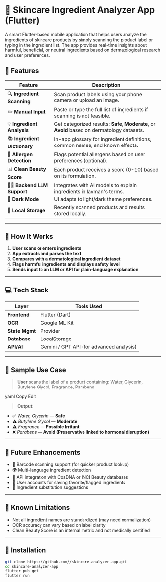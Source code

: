 # 🌿 Skincare Ingredient Analyzer App (Flutter)

A smart Flutter-based mobile application that helps users analyze the ingredients of skincare products by simply scanning the product label or typing in the ingredient list. The app provides real-time insights about harmful, beneficial, or neutral ingredients based on dermatological research and user preferences.


## 🚀 Features

| Feature | Description |
|--------|-------------|
| 🔍 **Ingredient Scanning** | Scan product labels using your phone camera or upload an image. |
| ✏️ **Manual Input** | Paste or type the full list of ingredients if scanning is not feasible. |
| 💡 **Ingredient Analysis** | Get categorized results: **Safe**, **Moderate**, or **Avoid** based on dermatology datasets. |
| 📚 **Ingredient Dictionary** | In-app glossary for ingredient definitions, common names, and known effects. |
| 🧬 **Allergen Detection** | Flags potential allergens based on user preferences (optional). |
| 📊 **Clean Beauty Score** | Each product receives a score (0-10) based on its formulation. |
| 🧑‍🔬 **Backend LLM Support** | Integrates with AI models to explain ingredients in layman's terms. |
| 🌙 **Dark Mode** | UI adapts to light/dark theme preferences. |
| 💾 **Local Storage** | Recently scanned products and results stored locally. |

---

## 🧠 How It Works

1. **User scans or enters ingredients**
2. **App extracts and parses the text**
3. **Compares with a dermatological ingredient dataset**
4. **Flags harmful ingredients and displays safety level**
5. **Sends input to an LLM or API for plain-language explanation**

---

## 💻 Tech Stack

| Layer         | Tools Used                               |
|--------------|-------------------------------------------|
| **Frontend**  | Flutter (Dart)                           |
| **OCR**       | Google ML Kit       |
| **State Mgmt**| Provider |
| **Database**  | LocalStorage            |
| **API/AI**    | Gemini / GPT API (for advanced analysis) |

---

## 🧪 Sample Use Case

> **User** scans the label of a product containing:
Water, Glycerin, Butylene Glycol, Fragrance, Parabens

yaml
Copy
Edit

> **Output**:
- ✅ *Water, Glycerin* — **Safe**
- ⚠️ *Butylene Glycol* — **Moderate**
- ⚠️ *Fragrance* — **Possible Irritant**
- ❌ *Parabens* — **Avoid (Preservative linked to hormonal disruption)**

---


## 🧩 Future Enhancements

- 📱 Barcode scanning support (for quicker product lookup)
- 🌍 Multi-language ingredient detection
- 🔗 API integration with CosDNA or INCI Beauty databases
- 👥 User accounts for saving favorite/flagged ingredients
- 🧠 Ingredient substitution suggestions

---

## 🚧 Known Limitations

- Not all ingredient names are standardized (may need normalization)
- OCR accuracy can vary based on label clarity
- Clean Beauty Score is an internal metric and not medically certified

---


## 🔧 Installation

```bash
git clone https://github.com//skincare-analyzer-app.git
cd skincare-analyzer-app
flutter pub get
flutter run

